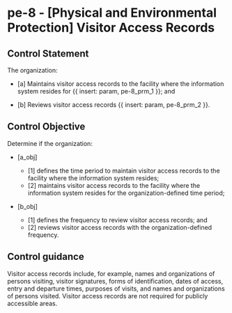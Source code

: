 # pe-8 - \[Physical and Environmental Protection\] Visitor Access Records

## Control Statement

The organization:

- \[a\] Maintains visitor access records to the facility where the information system resides for {{ insert: param, pe-8_prm_1 }}; and

- \[b\] Reviews visitor access records {{ insert: param, pe-8_prm_2 }}.

## Control Objective

Determine if the organization:

- \[a_obj\]

  - \[1\] defines the time period to maintain visitor access records to the facility where the information system resides;
  - \[2\] maintains visitor access records to the facility where the information system resides for the organization-defined time period;

- \[b_obj\]

  - \[1\] defines the frequency to review visitor access records; and
  - \[2\] reviews visitor access records with the organization-defined frequency.

## Control guidance

Visitor access records include, for example, names and organizations of persons visiting, visitor signatures, forms of identification, dates of access, entry and departure times, purposes of visits, and names and organizations of persons visited. Visitor access records are not required for publicly accessible areas.
